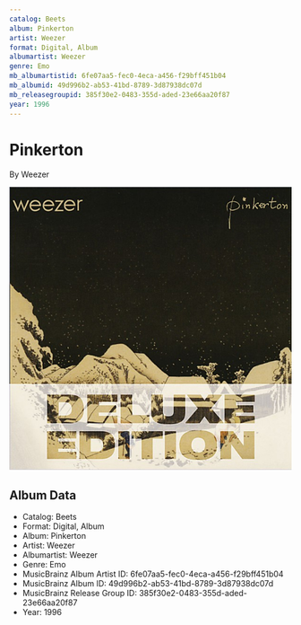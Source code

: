 ```yaml
---
catalog: Beets
album: Pinkerton
artist: Weezer
format: Digital, Album
albumartist: Weezer
genre: Emo
mb_albumartistid: 6fe07aa5-fec0-4eca-a456-f29bff451b04
mb_albumid: 49d996b2-ab53-41bd-8789-3d87938dc07d
mb_releasegroupid: 385f30e2-0483-355d-aded-23e66aa20f87
year: 1996
---
```


# Pinkerton

By Weezer

![](../../assets/beetscovers/Weezer-Pinkerton.jpg)

## Album Data

- Catalog: Beets
- Format: Digital, Album
- Album: Pinkerton
- Artist: Weezer
- Albumartist: Weezer
- Genre: Emo
- MusicBrainz Album Artist ID: 6fe07aa5-fec0-4eca-a456-f29bff451b04
- MusicBrainz Album ID: 49d996b2-ab53-41bd-8789-3d87938dc07d
- MusicBrainz Release Group ID: 385f30e2-0483-355d-aded-23e66aa20f87
- Year: 1996

